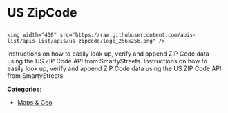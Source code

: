 # US ZipCode<p align="center">
    <img width="400" src="https://raw.githubusercontent.com/apis-list/apis-list/apis/us-zipcode/logo_256x256.png" />
</p>

Instructions on how to easily look up, verify and append ZIP Code data using the US ZIP Code API from SmartyStreets. Instructions on how to easily look up, verify and append ZIP Code data using the US ZIP Code API from SmartyStreets

**Categories**:

- [Maps & Geo](https://github/apis-list/apis-list#maps-and-geo)





